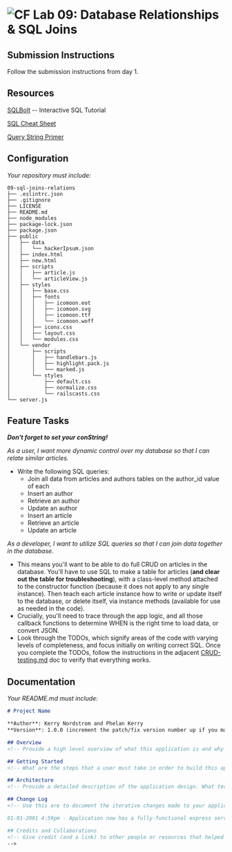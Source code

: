 ![CF](https://camo.githubusercontent.com/70edab54bba80edb7493cad3135e9606781cbb6b/687474703a2f2f692e696d6775722e636f6d2f377635415363382e706e67) Lab 09: Database Relationships & SQL Joins
===

## Submission Instructions
Follow the submission instructions from day 1.

## Resources  
[SQLBolt](http://sqlbolt.com/) -- Interactive SQL Tutorial

[SQL Cheat Sheet](http://www.cheat-sheets.org/sites/sql.su/)

[Query String Primer](https://en.wikipedia.org/wiki/Query_string)

## Configuration
_Your repository must include:_
```
09-sql-joins-relations
├── .eslintrc.json
├── .gitignore
├── LICENSE
├── README.md
├── node_modules
├── package-lock.json
├── package.json
├── public
│   ├── data
│   │   └── hackerIpsum.json
│   ├── index.html
│   ├── new.html
│   ├── scripts
│   │   ├── article.js
│   │   └── articleView.js
│   ├── styles
│   │   ├── base.css
│   │   ├── fonts
│   │   │   ├── icomoon.eot
│   │   │   ├── icomoon.svg
│   │   │   ├── icomoon.ttf
│   │   │   └── icomoon.woff
│   │   ├── icons.css
│   │   ├── layout.css
│   │   └── modules.css
│   └── vendor
│       ├── scripts
│       │   ├── handlebars.js
│       │   ├── highlight.pack.js
│       │   └── marked.js
│       └── styles
│           ├── default.css
│           ├── normalize.css
│           └── railscasts.css
└── server.js
```

## Feature Tasks
***Don't forget to set your conString!***

*As a user, I want more dynamic control over my database so that I can relate similar articles.*
- Write the following SQL queries:
  - Join all data from articles and authors tables on the author_id value of each
  - Insert an author
  - Retrieve an author
  - Update an author
  - Insert an article
  - Retrieve an article
  - Update an article


*As a developer, I want to utilize SQL queries so that I can join data together in the database.*
- This means you'll want to be able to do full CRUD on articles in the database. You'll have to use SQL to make a table for articles (**and clear out the table for troubleshooting**), with a class-level method attached to the constructor function (because it does not apply to any single instance). Then teach each article instance how to write or update itself to the database, or delete itself, via instance methods (available for use as needed in the code).
- Crucially, you'll need to trace through the app logic, and all those callback functions to determine WHEN is the right time to load data, or convert JSON.
- Look through the TODOs, which signify areas of the code with varying levels of completeness, and focus initially on writing correct SQL. Once you complete the TODOs, follow the instructions in the adjacent [CRUD-testing.md](CRUD-testing.md) doc to verify that everything works.


## Documentation
_Your README.md must include:_

```md
# Project Name

**Author**: Kerry Nordstrom and Phelan Kerry
**Version**: 1.0.0 (increment the patch/fix version number up if you make more commits past your first submission)

## Overview
<!-- Provide a high level overview of what this application is and why you are building it, beyond the fact that it's an assignment for a Code Fellows 301 class. (i.e. What's your problem domain?) -->

## Getting Started
<!-- What are the steps that a user must take in order to build this app on their own machine and get it running? -->

## Architecture
<!-- Provide a detailed description of the application design. What technologies (languages, libraries, etc) you're using, and any other relevant design information. -->

## Change Log
<!-- Use this are to document the iterative changes made to your application as each feature is successfully implemented. Use time stamps. Here's an examples:

01-01-2001 4:59pm - Application now has a fully-functional express server, with GET and POST routes for the book resource.

## Credits and Collaborations
<!-- Give credit (and a link) to other people or resources that helped you build this application. -->
-->
```

